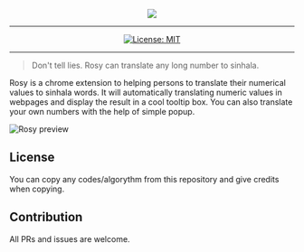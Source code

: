 <p align="center"><img src="https://i.imgur.com/5i80x6g.png"></p>

---

<p align="center">
<a href="https://opensource.org/licenses/MIT"><img src="https://img.shields.io/badge/License-MIT-brightgreen.svg" alt="License: MIT"></a>
</p>

---

> Don't tell lies. Rosy can translate any long number to sinhala.

Rosy is a chrome extension to helping persons to translate their numerical values to sinhala words. It will automatically translating numeric values in webpages and display the result in a cool tooltip box. You can also translate your own numbers with the help of simple popup.

![Rosy preview](https://i.imgur.com/JR0hBuJ.png)

## License

You can copy any codes/algorythm from this repository and give credits when copying.

## Contribution

All PRs and issues are welcome.

